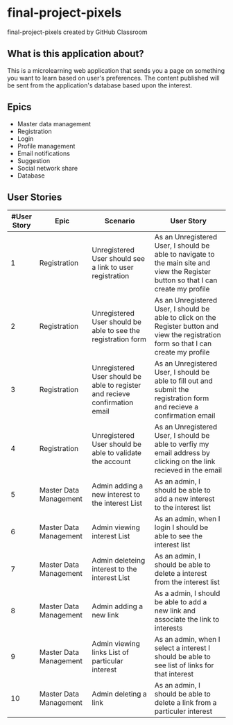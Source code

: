# final-project-pixels
final-project-pixels created by GitHub Classroom

## What is this application about?
This is a microlearning web application that sends you a page on something you want to learn based on user's preferences. The content published will be sent from the application's database based upon the interest.

## Epics
- Master data management
- Registration
- Login
- Profile management
- Email notifications
- Suggestion
- Social network share
- Database 

## User Stories

|#User Story|Epic|Scenario|User Story|
|---|---|---|---|
|1|Registration|Unregistered User should see a link to user registration|As an Unregistered User, I should be able to navigate to the main site and view the Register button so that I can create my profile|
|2|Registration|Unregistered User should be able to see the registration form|As an Unregistered User, I should be able to click on the Register button and view the registration form so that I can create my profile|
|3|Registration|Unregistered User should be able to register and recieve confirmation email|As an Unregistered User, I should be able to fill out and submit the registration form and recieve a confirmation email|
|4|Registration|Unregistered User should be able to validate the account|As an Unregistered User, I should be able to verfiy my email address by clicking on the link recieved in the email|
|5|Master Data Management|Admin adding a new interest to the interest List|As an admin, I should be able to add a new interest to the interest list|
|6|Master Data Management|Admin viewing interest List|As an admin, when I login I should be able to see the interest list|
|7|Master Data Management|Admin deleteing interest to the interest List|As an admin, I should be able to delete a interest from the interest list|
|8|Master Data Management|Admin adding a new link| As a admin, I should be able to add a new link and associate the link to interests|
|9|Master Data Management|Admin viewing links List of particular interest| As an admin, when I select a interest I should be able to see list of links for that interest|
|10|Master Data Management|Admin deleting a link|As an admin, I should be able to delete a link from a particuler interest|
